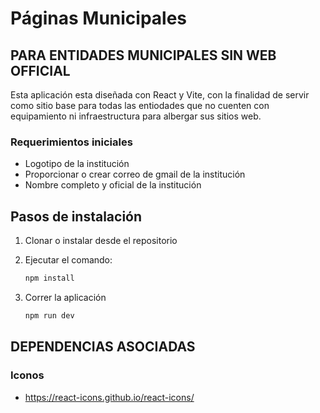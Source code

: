 # Páginas Municipales

## PARA ENTIDADES MUNICIPALES SIN WEB OFFICIAL

Esta aplicación esta diseñada con React y Vite, con la finalidad de servir como sitio base para todas las entiodades que no cuenten con equipamiento ni infraestructura para albergar sus sitios web.

### Requerimientos iniciales

- Logotipo de la institución
- Proporcionar o crear correo de  gmail de la institución
- Nombre completo y oficial de la institución

## Pasos de instalación

1. Clonar o instalar desde el repositorio
2. Ejecutar el comando:

    ```bash
    npm install
    ```

3. Correr la aplicación

    ```bash
    npm run dev
    ```

## DEPENDENCIAS ASOCIADAS

### Iconos

* <https://react-icons.github.io/react-icons/>